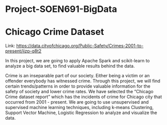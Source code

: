 # Project-SOEN691-BigData

# Chicago Crime Dataset 
Link: https://data.cityofchicago.org/Public-Safety/Crimes-2001-to-present/ijzp-q8t2

In this project, we are going to apply Apache Spark and scikit-learn to analyze a big data set, to find valuable results behind the data. 

Crime is an inseparable part of our society. Either being a victim or an offender everybody has witnessed crime. Through this project, we will find certain trends/patterns in order to provide valuable information for the safety of society and lower crime rates. 
We have selected the “Chicago Crime dataset report” which has the incidents of crime for Chicago city that occurred from 2001 - present. 
We are going to use unsupervised and supervised machine learning techniques, including k-means Clustering, Support Vector Machine, Logistic Regression to analyze and visualize the data.
